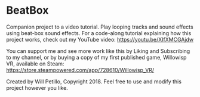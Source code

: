 # BeatBox
Companion project to a video tutorial.  Play looping tracks and sound effects using beat-box sound effects.
For a code-along tutorial explaining how this project works, check out my YouTube video:
https://youtu.be/XIfXMCGAjdw

You can support me and see more work like this by Liking and Subscribing to my channel,
or by buying a copy of my first published game, Willowisp VR, available on Steam:
https://store.steampowered.com/app/728610/Willowisp_VR/

Created by Will Petillo, Copyright 2018.  Feel free to use and modify this project however you like.

